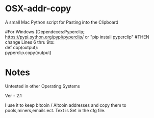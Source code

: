 # OSX-addr-copy

A small Mac Python script for Pasting into the Clipboard

#For Windows 
{Dependeces:Pyperclip; https://pypi.python.org/pypi/pyperclip/ or "pip install pyperclip"
#THEN
change Lines 6 thru 9to:   
def cbp(output):    
    pyperclip.copy(output)
# Notes
  Untested in other Operating Systems     

Ver - 2.1   

I use it to keep bitcoin / Altcoin addresses and copy them to pools,miners,emails ect. 
Text is Set in the cfg file.

